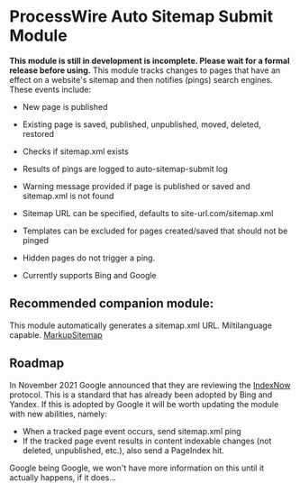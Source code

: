 # ProcessWire Auto Sitemap Submit Module
**This module is still in development is incomplete. Please wait for a formal release before using.**
This module tracks changes to pages that have an effect on a website's sitemap and then notifies
(pings) search engines. These events include:

- New page is published
- Existing page is saved, published, unpublished, moved, deleted, restored

- Checks if sitemap.xml exists
- Results of pings are logged to auto-sitemap-submit log
- Warning message provided if page is published or saved and sitemap.xml is not found
- Sitemap URL can be specified, defaults to site-url.com/sitemap.xml
- Templates can be excluded for pages created/saved that should not be pinged
- Hidden pages do not trigger a ping.
- Currently supports Bing and Google

## Recommended companion module:
This module automatically generates a sitemap.xml URL. Miltilanguage capable.
[MarkupSitemap](https://processwire.com/modules/markup-sitemap/)

## Roadmap
In November 2021 Google announced that they are reviewing the [IndexNow](https://www.indexnow.org)
protocol. This is a standard that has already been adopted by Bing and Yandex. If this is adopted
by Google it will be worth updating the module with new abilities, namely:
- When a tracked page event occurs, send sitemap.xml ping
- If the tracked page event results in content indexable changes (not deleted, unpublished, etc.), also send a
  PageIndex hit.

Google being Google, we won't have more information on this until it actually happens, if it does...
